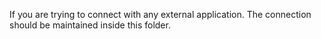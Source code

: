 If you are trying to connect with any external application. The connection should be maintained inside this folder.